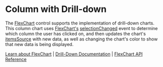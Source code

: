 Column with Drill-down
======================

The [FlexChart](https://www.grapecity.com/wijmo/api/classes/wijmo_chart.flexchart.html) control supports the implementation of drill-down charts. This column chart uses [FlexChart's](https://www.grapecity.com/wijmo/api/classes/wijmo_chart.flexchart.html) [selectionChanged](https://www.grapecity.com/wijmo/api/classes/wijmo_chart.flexchart.html#selectionchanged) event to determine which column the user has clicked on, and then updates the chart's [itemsSource](https://www.grapecity.com/wijmo/api/classes/wijmo_chart.flexchart.html#itemssource) with new data, as well as changing the chart's color to show that new data is being displayed.

[Learn about FlexChart](https://www.grapecity.com/wijmo-flexchart) | [Drill-Down Documentation](https://www.grapecity.com/wijmo/docs/Topics/Chart/Advanced/Grouping-Drilldown) | [FlexChart API Reference](https://www.grapecity.com/wijmo/api/classes/wijmo_chart.flexchart.html)